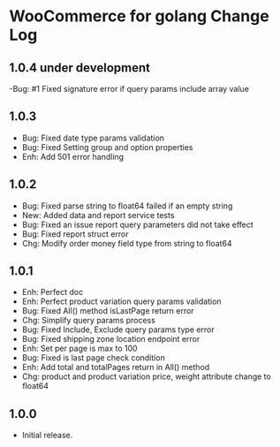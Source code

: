 WooCommerce for golang Change Log
=================================

## 1.0.4 under development

-Bug: #1 Fixed signature error if query params include array value

## 1.0.3

- Bug: Fixed date type params validation
- Bug: Fixed Setting group and option properties
- Enh: Add 501 error handling

## 1.0.2

- Bug: Fixed parse string to float64 failed if an empty string
- New: Added data and report service tests
- Bug: Fixed an issue report query parameters did not take effect
- Bug: Fixed report struct error
- Chg: Modify order money field type from string to float64

## 1.0.1

- Enh: Perfect doc
- Enh: Perfect product variation query params validation
- Bug: Fixed All() method isLastPage return error
- Chg: Simplify query params process
- Bug: Fixed Include, Exclude query params type error
- Bug: Fixed shipping zone location endpoint error
- Enh: Set per page is max to 100
- Bug: Fixed is last page check condition
- Enh: Add total and totalPages return in All() method
- Chg: product and product variation price, weight attribute change to float64

## 1.0.0

- Initial release.